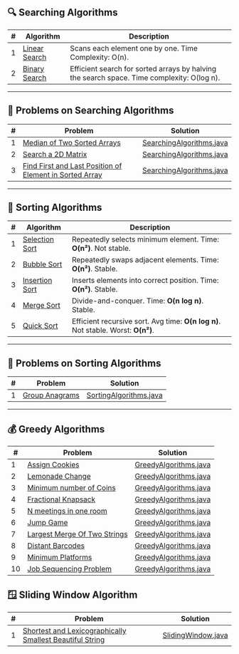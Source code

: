 ## 🔍 Searching Algorithms

| # | Algorithm                                   | Description                                                                                |
|---|---------------------------------------------|--------------------------------------------------------------------------------------------|
| 1 | [Linear Search](./SearchingAlgorithms.java) | Scans each element one by one. Time Complexity: O(n).                                      |
| 2 | [Binary Search](./SearchingAlgorithms.java) | Efficient search for sorted arrays by halving the search space. Time complexity: O(log n). |

---

## 🧪 Problems on Searching Algorithms

| # | Problem                                                                                                                                                       | Solution                                               |
|---|---------------------------------------------------------------------------------------------------------------------------------------------------------------|--------------------------------------------------------|
| 1 | [Median of Two Sorted Arrays](https://leetcode.com/problems/median-of-two-sorted-arrays/description/)                                                         | [SearchingAlgorithms.java](./SearchingAlgorithms.java) |
| 2 | [Search a 2D Matrix](https://leetcode.com/problems/search-a-2d-matrix/description/)                                                                           | [SearchingAlgorithms.java](./SearchingAlgorithms.java) |
| 3 | [Find First and Last Position of Element in Sorted Array](https://leetcode.com/problems/find-first-and-last-position-of-element-in-sorted-array/description/) | [SearchingAlgorithms.java](./SearchingAlgorithms.java) |

---

## 🔢 Sorting Algorithms

| # | Algorithm                                  | Description                                                                       |
|---|--------------------------------------------|-----------------------------------------------------------------------------------|
| 1 | [Selection Sort](./SortingAlgorithms.java) | Repeatedly selects minimum element. Time: **O(n²)**. Not stable.                  |
| 2 | [Bubble Sort](./SortingAlgorithms.java)    | Repeatedly swaps adjacent elements. Time: **O(n²)**. Stable.                      |
| 3 | [Insertion Sort](./SortingAlgorithms.java) | Inserts elements into correct position. Time: **O(n²)**. Stable.                  |
| 4 | [Merge Sort](./SortingAlgorithms.java)     | Divide-and-conquer. Time: **O(n log n)**. Stable.                                 |
| 5 | [Quick Sort](./SortingAlgorithms.java)     | Efficient recursive sort. Avg time: **O(n log n)**. Not stable. Worst: **O(n²)**. |

---

## 🧪 Problems on Sorting Algorithms

| # | Problem                                                                     | Solution                                           |
|---|-----------------------------------------------------------------------------|----------------------------------------------------|
| 1 | [Group Anagrams](https://leetcode.com/problems/group-anagrams/description/) | [SortingAlgorithms.java](./SortingAlgorithms.java) |

---

## 💰 Greedy Algorithms

| #  | Problem                                                                                                 | Solution                                         |
|----|---------------------------------------------------------------------------------------------------------|--------------------------------------------------|
| 1  | [Assign Cookies](https://leetcode.com/problems/assign-cookies/description/)                             | [GreedyAlgorithms.java](./GreedyAlgorithms.java) |
| 2  | [Lemonade Change](https://leetcode.com/problems/lemonade-change/description/)                           | [GreedyAlgorithms.java](./GreedyAlgorithms.java) |
| 3  | [Minimum number of Coins](https://www.geeksforgeeks.org/problems/-minimum-number-of-coins4426/1)        | [GreedyAlgorithms.java](./GreedyAlgorithms.java) |
| 4  | [Fractional Knapsack](https://www.geeksforgeeks.org/problems/fractional-knapsack-1587115620/1)          | [GreedyAlgorithms.java](./GreedyAlgorithms.java) |
| 5  | [N meetings in one room](https://www.geeksforgeeks.org/problems/n-meetings-in-one-room-1587115620/1)    | [GreedyAlgorithms.java](./GreedyAlgorithms.java) |
| 6  | [Jump Game](https://leetcode.com/problems/jump-game/description/)                                       | [GreedyAlgorithms.java](./GreedyAlgorithms.java) |
| 7  | [Largest Merge Of Two Strings](https://leetcode.com/problems/largest-merge-of-two-strings/description/) | [GreedyAlgorithms.java](./GreedyAlgorithms.java) |
| 8  | [Distant Barcodes](https://leetcode.com/problems/distant-barcodes/description/)                         | [GreedyAlgorithms.java](./GreedyAlgorithms.java) |
| 9  | [Minimum Platforms](https://www.geeksforgeeks.org/problems/minimum-platforms-1587115620/1)              | [GreedyAlgorithms.java](./GreedyAlgorithms.java) |
| 10 | [Job Sequencing Problem](https://www.geeksforgeeks.org/problems/job-sequencing-problem-1587115620/1)    | [GreedyAlgorithms.java](./GreedyAlgorithms.java) |

## 🪟 Sliding Window Algorithm

| # | Problem                                                                                                                                                         | Solution                                   |
|---|-----------------------------------------------------------------------------------------------------------------------------------------------------------------|--------------------------------------------|
| 1 | [Shortest and Lexicographically Smallest Beautiful String](https://leetcode.com/problems/shortest-and-lexicographically-smallest-beautiful-string/description/) | [SlidingWindow.java](./SlidingWindow.java) |